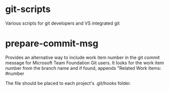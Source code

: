 # git-scripts
Various scripts for git developers and VS integrated git

# prepare-commit-msg 
Provides an alternative way to include work item number in the git commit message for Microsoft Team Foundation Git users. It looks for the work item number from the branch name and if found, appends "Related Work Items: #number

The file should be placed to each project's .git/hooks folder.
